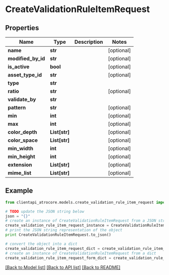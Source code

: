 # CreateValidationRuleItemRequest


## Properties
Name | Type | Description | Notes
------------ | ------------- | ------------- | -------------
**name** | **str** |  | [optional] 
**modified_by_id** | **str** |  | [optional] 
**is_active** | **bool** |  | [optional] 
**asset_type_id** | **str** |  | [optional] 
**type** | **str** |  | 
**ratio** | **str** |  | [optional] 
**validate_by** | **str** |  | 
**pattern** | **str** |  | [optional] 
**min** | **int** |  | [optional] 
**max** | **int** |  | [optional] 
**color_depth** | **List[str]** |  | [optional] 
**color_space** | **List[str]** |  | [optional] 
**min_width** | **int** |  | [optional] 
**min_height** | **int** |  | [optional] 
**extension** | **List[str]** |  | [optional] 
**mime_list** | **List[str]** |  | [optional] 

## Example

```python
from clientapi_atrocore.models.create_validation_rule_item_request import CreateValidationRuleItemRequest

# TODO update the JSON string below
json = "{}"
# create an instance of CreateValidationRuleItemRequest from a JSON string
create_validation_rule_item_request_instance = CreateValidationRuleItemRequest.from_json(json)
# print the JSON string representation of the object
print CreateValidationRuleItemRequest.to_json()

# convert the object into a dict
create_validation_rule_item_request_dict = create_validation_rule_item_request_instance.to_dict()
# create an instance of CreateValidationRuleItemRequest from a dict
create_validation_rule_item_request_form_dict = create_validation_rule_item_request.from_dict(create_validation_rule_item_request_dict)
```
[[Back to Model list]](../README.md#documentation-for-models) [[Back to API list]](../README.md#documentation-for-api-endpoints) [[Back to README]](../README.md)


